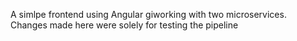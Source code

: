 A simlpe frontend using Angular giworking with two microservices.
Changes made here were solely for testing the pipeline